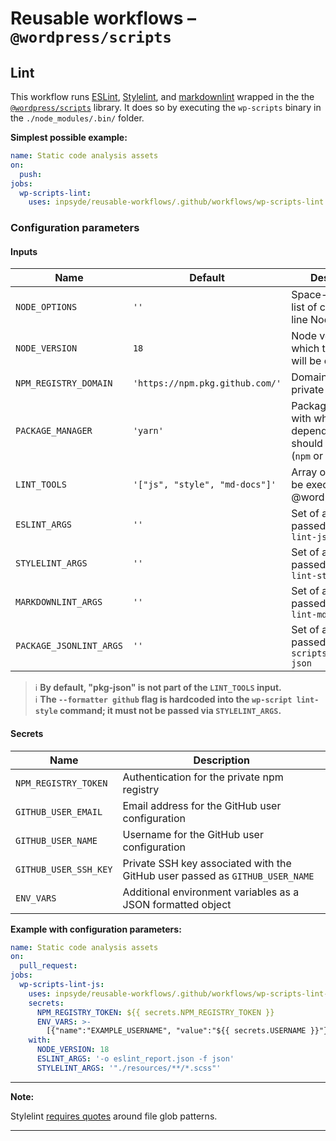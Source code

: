 # Reusable workflows – `@wordpress/scripts`

## Lint

This workflow runs [ESLint](https://eslint.org/), [Stylelint](https://stylelint.io/),
and [markdownlint](https://github.com/DavidAnson/markdownlint) wrapped in the the [
`@wordpress/scripts`](https://developer.wordpress.org/block-editor/reference-guides/packages/packages-scripts/)
library. It does so by executing the `wp-scripts` binary in the `./node_modules/.bin/` folder.

**Simplest possible example:**

```yml
name: Static code analysis assets
on:
  push:
jobs:
  wp-scripts-lint:
    uses: inpsyde/reusable-workflows/.github/workflows/wp-scripts-lint.yml@main
```

### Configuration parameters

#### Inputs

| Name                    | Default                          | Description                                                                       |
|-------------------------|----------------------------------|-----------------------------------------------------------------------------------|
| `NODE_OPTIONS`          | `''`                             | Space-separated list of command-line Node options                                 |
| `NODE_VERSION`          | `18`                             | Node version with which the assets will be compiled                               |
| `NPM_REGISTRY_DOMAIN`   | `'https://npm.pkg.github.com/'`  | Domain of the private npm registry                                                |
| `PACKAGE_MANAGER`       | `'yarn'`                         | Package manager with which the dependencies should be installed (`npm` or `yarn`) |
| `LINT_TOOLS`            | `'["js", "style", "md-docs"]'`   | Array of checks to be executed by @wordpress/scripts                              |
| `ESLINT_ARGS`           | `''`                             | Set of arguments passed to `wp-script lint-js`                                    |
| `STYLELINT_ARGS`        | `''`                             | Set of arguments passed to `wp-script lint-style`                                 |
| `MARKDOWNLINT_ARGS`     | `''`                             | Set of arguments passed to `wp-script lint-md-docs`                               |
| `PACKAGE_JSONLINT_ARGS` | `''`                             | Set of arguments passed to `wp-scripts lint-pkg-json`                             |

> :information_source: **By default, "pkg-json" is not part of the `LINT_TOOLS` input.**  
> :information_source: **The `--formatter github` flag is hardcoded into the `wp-script lint-style`
command; it must not be passed via `STYLELINT_ARGS`.**

#### Secrets

| Name                  | Description                                                                  |
|-----------------------|------------------------------------------------------------------------------|
| `NPM_REGISTRY_TOKEN`  | Authentication for the private npm registry                                  |
| `GITHUB_USER_EMAIL`   | Email address for the GitHub user configuration                              |
| `GITHUB_USER_NAME`    | Username for the GitHub user configuration                                   |
| `GITHUB_USER_SSH_KEY` | Private SSH key associated with the GitHub user passed as `GITHUB_USER_NAME` |
| `ENV_VARS`            | Additional environment variables as a JSON formatted object                  |

**Example with configuration parameters:**

```yml
name: Static code analysis assets
on:
  pull_request:
jobs:
  wp-scripts-lint-js:
    uses: inpsyde/reusable-workflows/.github/workflows/wp-scripts-lint-js.yml@main
    secrets:
      NPM_REGISTRY_TOKEN: ${{ secrets.NPM_REGISTRY_TOKEN }}
      ENV_VARS: >-
        [{"name":"EXAMPLE_USERNAME", "value":"${{ secrets.USERNAME }}"}]
    with:
      NODE_VERSION: 18
      ESLINT_ARGS: '-o eslint_report.json -f json'
      STYLELINT_ARGS: '"./resources/**/*.scss"'
```

---
**Note:**

Stylelint [requires quotes](https://developer.wordpress.org/block-editor/reference-guides/packages/packages-scripts/#lint-style)
around file glob patterns.

---
